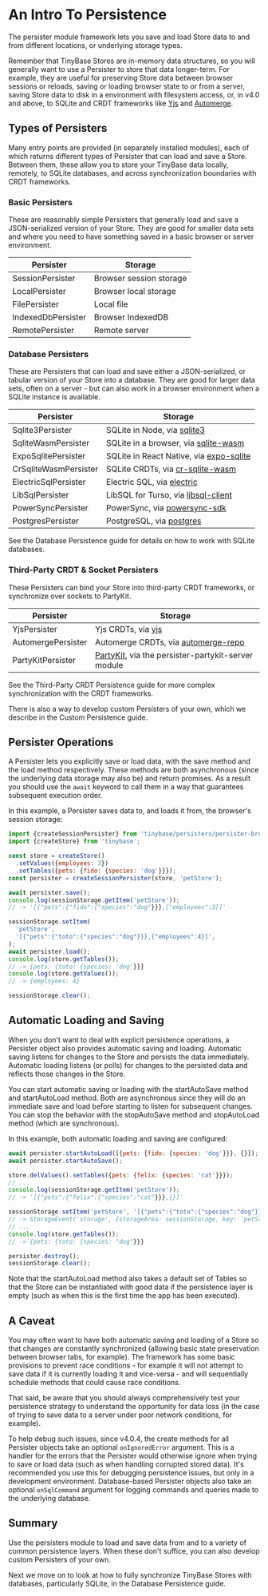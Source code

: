 # An Intro To Persistence

The persister module framework lets you save and load Store data to and from different
locations, or underlying storage types.

Remember that TinyBase Stores are in-memory data structures, so you will
generally want to use a Persister to store that data longer-term. For example,
they are useful for preserving Store data between browser sessions or reloads,
saving or loading browser state to or from a server, saving Store data to disk
in a environment with filesystem access, or, in v4.0 and above, to SQLite and
CRDT frameworks like [Yjs](https://yjs.dev/) and
[Automerge](https://automerge.org/).

## Types of Persisters

Many entry points are provided (in separately installed modules), each of which
returns different types of Persister that can load and save a Store. Between
them, these allow you to store your TinyBase data locally, remotely, to SQLite
databases, and across synchronization boundaries with CRDT frameworks.

### Basic Persisters

These are reasonably simple Persisters that generally load and save a
JSON-serialized version of your Store. They are good for smaller data sets and
where you need to have something saved in a basic browser or server environment.

| Persister          | Storage                 |
| ------------------ | ----------------------- |
| SessionPersister   | Browser session storage |
| LocalPersister     | Browser local storage   |
| FilePersister      | Local file              |
| IndexedDbPersister | Browser IndexedDB       |
| RemotePersister    | Remote server           |

### Database Persisters

These are Persisters that can load and save either a JSON-serialized, or tabular
version of your Store into a database. They are good for larger data sets, often
on a server - but can also work in a browser environment when a SQLite instance
is available.

| Persister             | Storage                                                                                                |
| --------------------- | ------------------------------------------------------------------------------------------------------ |
| Sqlite3Persister      | SQLite in Node, via [sqlite3](https://github.com/TryGhost/node-sqlite3)                                |
| SqliteWasmPersister   | SQLite in a browser, via [sqlite-wasm](https://github.com/tomayac/sqlite-wasm)                         |
| ExpoSqlitePersister   | SQLite in React Native, via [expo-sqlite](https://github.com/expo/expo/tree/main/packages/expo-sqlite) |
| CrSqliteWasmPersister | SQLite CRDTs, via [cr-sqlite-wasm](https://github.com/vlcn-io/cr-sqlite)                               |
| ElectricSqlPersister  | Electric SQL, via [electric](https://github.com/electric-sql/electric)                                 |
| LibSqlPersister       | LibSQL for Turso, via [libsql-client](https://github.com/tursodatabase/libsql-client-ts)               |
| PowerSyncPersister    | PowerSync, via [powersync-sdk](https://github.com/powersync-ja/powersync-js)                           |
| PostgresPersister     | PostgreSQL, via [postgres](https://github.com/porsager/postgres)                                       |

See the Database Persistence guide for details on how to work with SQLite
databases.

### Third-Party CRDT & Socket Persisters

These Persisters can bind your Store into third-party CRDT frameworks, or
synchronize over sockets to PartyKit.

| Persister          | Storage                                                                            |
| ------------------ | ---------------------------------------------------------------------------------- |
| YjsPersister       | Yjs CRDTs, via [yjs](https://github.com/yjs/yjs)                                   |
| AutomergePersister | Automerge CRDTs, via [automerge-repo](https://github.com/automerge/automerge-repo) |
| PartyKitPersister  | [PartyKit](https://www.partykit.io/), via the persister-partykit-server module     |

See the Third-Party CRDT Persistence guide for more complex synchronization with
the CRDT frameworks.

There is also a way to develop custom Persisters of your own, which we describe
in the Custom Persistence guide.

## Persister Operations

A Persister lets you explicitly save or load data, with the save method and the
load method respectively. These methods are both asynchronous (since the
underlying data storage may also be) and return promises. As a result you should
use the `await` keyword to call them in a way that guarantees subsequent
execution order.

In this example, a Persister saves data to, and loads it from, the browser's
session storage:

```js
import {createSessionPersister} from 'tinybase/persisters/persister-browser';
import {createStore} from 'tinybase';

const store = createStore()
  .setValues({employees: 3})
  .setTables({pets: {fido: {species: 'dog'}}});
const persister = createSessionPersister(store, 'petStore');

await persister.save();
console.log(sessionStorage.getItem('petStore'));
// -> '[{"pets":{"fido":{"species":"dog"}}},{"employees":3}]'

sessionStorage.setItem(
  'petStore',
  '[{"pets":{"toto":{"species":"dog"}}},{"employees":4}]',
);
await persister.load();
console.log(store.getTables());
// -> {pets: {toto: {species: 'dog'}}}
console.log(store.getValues());
// -> {employees: 4}

sessionStorage.clear();
```

## Automatic Loading and Saving

When you don't want to deal with explicit persistence operations, a Persister
object also provides automatic saving and loading. Automatic saving listens for
changes to the Store and persists the data immediately. Automatic loading
listens (or polls) for changes to the persisted data and reflects those changes
in the Store.

You can start automatic saving or loading with the startAutoSave method and
startAutoLoad method. Both are asynchronous since they will do an immediate save
and load before starting to listen for subsequent changes. You can stop the
behavior with the stopAutoSave method and stopAutoLoad method (which are
synchronous).

In this example, both automatic loading and saving are configured:

```js
await persister.startAutoLoad([{pets: {fido: {species: 'dog'}}}, {}]);
await persister.startAutoSave();

store.delValues().setTables({pets: {felix: {species: 'cat'}}});
// ...
console.log(sessionStorage.getItem('petStore'));
// -> '[{"pets":{"felix":{"species":"cat"}}},{}]'

sessionStorage.setItem('petStore', '[{"pets":{"toto":{"species":"dog"}}},{}]');
// -> StorageEvent('storage', {storageArea: sessionStorage, key: 'petStore'})
// ...
console.log(store.getTables());
// -> {pets: {toto: {species: "dog"}}}

persister.destroy();
sessionStorage.clear();
```

Note that the startAutoLoad method also takes a default set of Tables so that
the Store can be instantiated with good data if the persistence layer is empty
(such as when this is the first time the app has been executed).

## A Caveat

You may often want to have both automatic saving and loading of a Store so that
changes are constantly synchronized (allowing basic state preservation between
browser tabs, for example). The framework has some basic provisions to prevent
race conditions - for example it will not attempt to save data if it is
currently loading it and vice-versa - and will sequentially schedule methods
that could cause race conditions.

That said, be aware that you should always comprehensively test your persistence
strategy to understand the opportunity for data loss (in the case of trying to
save data to a server under poor network conditions, for example).

To help debug such issues, since v4.0.4, the create methods for all Persister
objects take an optional `onIgnoredError` argument. This is a handler for the
errors that the Persister would otherwise ignore when trying to save or load
data (such as when handling corrupted stored data). It's recommended you use
this for debugging persistence issues, but only in a development environment.
Database-based Persister objects also take an optional `onSqlCommand` argument
for logging commands and queries made to the underlying database.

## Summary

Use the persisters module to load and save data from and to a variety of common
persistence layers. When these don't suffice, you can also develop custom
Persisters of your own.

Next we move on to look at how to fully synchronize TinyBase Stores with
databases, particularly SQLite, in the Database Persistence guide.
